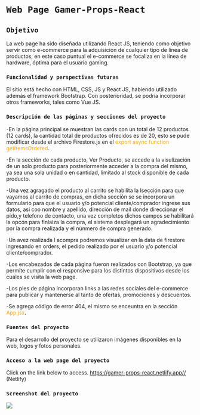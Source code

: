 # `Web Page Gamer-Props-React`

## `Objetivo`
La web page ha sido diseñada utilizando React JS, teniendo como objetivo servir como e-commerce para la adquisición de cualquier tipo de línea de productos, en este caso puntual el e-commerce se focaliza en la línea de hardware, óptima para el usuario gaming.

### `Funcionalidad y perspectivas futuras`
El sitio está hecho con HTML, CSS, JS y React JS, habiendo utilizado además el framework Bootstrap. 
Con posterioridad, se podría incorporar otros frameworks, tales como Vue JS.

### `Descripción de las páginas y secciones del proyecto`
-En la página principal se muestran las cards con un total de 12 productos (12 cards), la cantidad total de productos ofrecidos es de 20, esto se pude modificar desde el archivo  Firestore.js en el <font color="orange">export async function getItemsOrdered</font>.<br><p>
-En la sección de cada producto, Ver Producto, se accede a la visulización de un solo producto para posteriormente acceder a la compra del mismo, ya sea una sola unidad o en cantidad, limitado al stock disponible de cada producto.<br><p>
-Una vez agragado el producto al carrito se habilita la lsección para que vayamos al carrito de compras, en dicha sección se se incorpora un formulario para que el usuario y/o potencial cliente/comprador ingrese sus datos, asi coo nombre y apellido, dirección de mail donde direccionar el pido,y telefono de contacto, una vez completos dichos campos se habilitará la opcón para finlaiza la compra, el sistema desplegará un agradecimiento por la compra realizada y el núnmero de compra generado.<br><p>
-Un avez realizada l acompra podremos visualizar en la data de firestore ingresando en orders, el pedido realizado por el usuario y/o potencial cliente/comprador.<br><p>
-Los encabezados de cada página fueron realizados con Bootstrap, ya que permite cumplir con el responsive para los distintos dispositivos desde los cuáles se visita la web page.<br><p>
-Los pies de página incorporan links a las redes sociales del e-commerce para publicar y mantenerse al tanto de ofertas, promociones y descuentos.<br><p>
-Se agrega código de error 404, el mismo se enceuntra en la sección <font color="orange">App.jsx</font>.<br><p>

### `Fuentes del proyecto`
Para el desarrollo del proyecto se utilizaron imágenes disponibles en la web, logos y fotos personales.

### `Acceso a la web page del proyecto`

Click on the link below to access.
https://gamer-props-react.netlify.app// (Netlify)

### `Screenshot del proyecto`
<img src="https://github.com/fedemoles/Gamer-Props-React/tree/main/public/img/demohome.png">



<!--
# Getting Started with Create React App

This project was bootstrapped with [Create React App](https://github.com/facebook/create-react-app).

## Available Scripts

In the project directory, you can run:

### `npm start`

Runs the app in the development mode.\
Open [http://localhost:3000](http://localhost:3000) to view it in your browser.

The page will reload when you make changes.\
You may also see any lint errors in the console.

### `npm test`

Launches the test runner in the interactive watch mode.\
See the section about [running tests](https://facebook.github.io/create-react-app/docs/running-tests) for more information.

### `npm run build`

Builds the app for production to the `build` folder.\
It correctly bundles React in production mode and optimizes the build for the best performance.

The build is minified and the filenames include the hashes.\
Your app is ready to be deployed!

See the section about [deployment](https://facebook.github.io/create-react-app/docs/deployment) for more information.

### `npm run eject`

**Note: this is a one-way operation. Once you `eject`, you can't go back!**

If you aren't satisfied with the build tool and configuration choices, you can `eject` at any time. This command will remove the single build dependency from your project.

Instead, it will copy all the configuration files and the transitive dependencies (webpack, Babel, ESLint, etc) right into your project so you have full control over them. All of the commands except `eject` will still work, but they will point to the copied scripts so you can tweak them. At this point you're on your own.

You don't have to ever use `eject`. The curated feature set is suitable for small and middle deployments, and you shouldn't feel obligated to use this feature. However we understand that this tool wouldn't be useful if you couldn't customize it when you are ready for it.

## Learn More

You can learn more in the [Create React App documentation](https://facebook.github.io/create-react-app/docs/getting-started).

To learn React, check out the [React documentation](https://reactjs.org/).

### Code Splitting

This section has moved here: [https://facebook.github.io/create-react-app/docs/code-splitting](https://facebook.github.io/create-react-app/docs/code-splitting)

### Analyzing the Bundle Size

This section has moved here: [https://facebook.github.io/create-react-app/docs/analyzing-the-bundle-size](https://facebook.github.io/create-react-app/docs/analyzing-the-bundle-size)

### Making a Progressive Web App

This section has moved here: [https://facebook.github.io/create-react-app/docs/making-a-progressive-web-app](https://facebook.github.io/create-react-app/docs/making-a-progressive-web-app)

### Advanced Configuration

This section has moved here: [https://facebook.github.io/create-react-app/docs/advanced-configuration](https://facebook.github.io/create-react-app/docs/advanced-configuration)

### Deployment

This section has moved here: [https://facebook.github.io/create-react-app/docs/deployment](https://facebook.github.io/create-react-app/docs/deployment)

### `npm run build` fails to minify

This section has moved here: [https://facebook.github.io/create-react-app/docs/troubleshooting#npm-run-build-fails-to-minify](https://facebook.github.io/create-react-app/docs/troubleshooting#npm-run-build-fails-to-minify)
-->